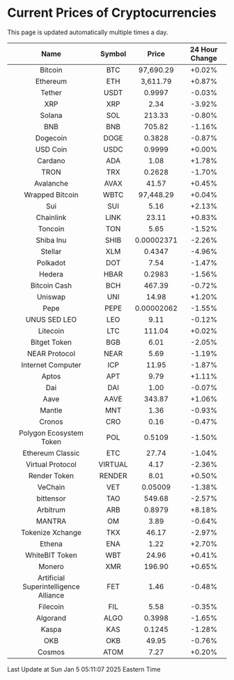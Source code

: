 # Current Prices of Cryptocurrencies
This page is updated automatically multiple times a day.

| Name | Symbol | Price | 24 Hour Change |
| :---: |:---:| :---: | :---: |
| Bitcoin | BTC | 97,690.29 | +0.02% |
| Ethereum | ETH | 3,611.79 | +0.87% |
| Tether | USDT | 0.9997 | -0.03% |
| XRP | XRP | 2.34 | -3.92% |
| Solana | SOL | 213.33 | -0.80% |
| BNB | BNB | 705.82 | -1.16% |
| Dogecoin | DOGE | 0.3828 | -0.87% |
| USD Coin | USDC | 0.9999 | +0.00% |
| Cardano | ADA | 1.08 | +1.78% |
| TRON | TRX | 0.2628 | -1.70% |
| Avalanche | AVAX | 41.57 | +0.45% |
| Wrapped Bitcoin | WBTC | 97,448.29 | +0.04% |
| Sui | SUI | 5.16 | +2.13% |
| Chainlink | LINK | 23.11 | +0.83% |
| Toncoin | TON | 5.65 | -1.52% |
| Shiba Inu | SHIB | 0.00002371 | -2.26% |
| Stellar | XLM | 0.4347 | -4.96% |
| Polkadot | DOT | 7.54 | -1.47% |
| Hedera | HBAR | 0.2983 | -1.56% |
| Bitcoin Cash | BCH | 467.39 | -0.72% |
| Uniswap | UNI | 14.98 | +1.20% |
| Pepe | PEPE | 0.00002062 | -1.55% |
| UNUS SED LEO | LEO | 9.11 | -0.12% |
| Litecoin | LTC | 111.04 | +0.02% |
| Bitget Token | BGB | 6.01 | -2.05% |
| NEAR Protocol | NEAR | 5.69 | -1.19% |
| Internet Computer | ICP | 11.95 | -1.87% |
| Aptos | APT | 9.79 | +1.11% |
| Dai | DAI | 1.00 | -0.07% |
| Aave | AAVE | 343.87 | +1.06% |
| Mantle | MNT | 1.36 | -0.93% |
| Cronos | CRO | 0.16 | -0.47% |
| Polygon Ecosystem Token | POL | 0.5109 | -1.50% |
| Ethereum Classic | ETC | 27.74 | -1.04% |
| Virtual Protocol | VIRTUAL | 4.17 | -2.36% |
| Render Token | RENDER | 8.01 | +0.50% |
| VeChain | VET | 0.05009 | -1.38% |
| bittensor | TAO | 549.68 | -2.57% |
| Arbitrum | ARB | 0.8979 | +8.18% |
| MANTRA | OM | 3.89 | -0.64% |
| Tokenize Xchange | TKX | 46.17 | -2.97% |
| Ethena | ENA | 1.22 | +2.70% |
| WhiteBIT Token | WBT | 24.96 | +0.41% |
| Monero | XMR | 196.90 | +0.65% |
| Artificial Superintelligence Alliance | FET | 1.46 | -0.48% |
| Filecoin | FIL | 5.58 | -0.35% |
| Algorand | ALGO | 0.3998 | -1.65% |
| Kaspa | KAS | 0.1245 | -1.28% |
| OKB | OKB | 49.95 | -0.76% |
| Cosmos | ATOM | 7.27 | +0.20% |

Last Update at Sun Jan  5 05:11:07 2025 Eastern Time